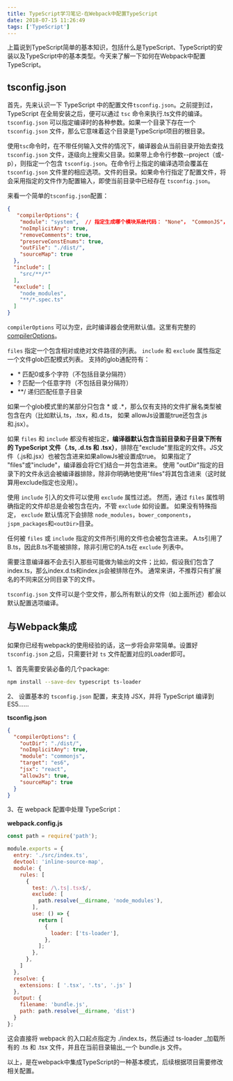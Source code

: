 ```yaml
---
title: TypeScript学习笔记-在Webpack中配置TypeScript
date: 2018-07-15 11:26:49
tags: ['TypeScript']
---
```


上篇说到TypeScript简单的基本知识，包括什么是TypeScript、TypeScript的安装以及TypeScript中的基本类型。今天来了解一下如何在Webpack中配置TypeScript。

<!--more-->

## tsconfig.json

首先，先来认识一下 TypeScript 中的配置文件`tsconfig.json`。之前提到过，TypeScript 在全局安装之后，便可以通过 `tsc` 命令来执行.ts文件的编译。`tsconfig.json` 可以指定编译时的各种参数。如果一个目录下存在一个 `tsconfig.json` 文件，那么它意味着这个目录是TypeScript项目的根目录。

使用`tsc`命令时，在不带任何输入文件的情况下，编译器会从当前目录开始去查找 `tsconfig.json` 文件，逐级向上搜索父目录。如果带上命令行参数--project（或-p），则指定一个包含 `tsconfig.json`。在命令行上指定的编译选项会覆盖在 `tsconfig.json` 文件里的相应选项。文件的目录。如果命令行指定了配置文件，将会采用指定的文件作为配置输入，即使当前目录中已经存在 `tsconfig.json`。


来看一个简单的`tsconfig.json`配置：

```json
{
   "compilerOptions": {
    "module": "system",  // 指定生成哪个模块系统代码： "None"， "CommonJS"， "AMD"， "System"， "UMD"， "ES6"或 "ES2015"。 只有 "AMD"和 "System"能和 --outFile一起使用。 "ES6"和 "ES2015"可使用在目标输出为 "ES5"或更低的情况下。
    "noImplicitAny": true,
    "removeComments": true,
    "preserveConstEnums": true,
    "outFile": "./dist/",
    "sourceMap": true
  },
  "include": [
    "src/**/*"
  ],
  "exclude": [
    "node_modules",
    "**/*.spec.ts"
  ]
}

```

`compilerOptions` 可以为空，此时编译器会使用默认值。这里有完整的[compilerOptions](https://www.typescriptlang.org/docs/handbook/compiler-options.html)。

`files` 指定一个包含相对或绝对文件路径的列表。 `include` 和 `exclude` 属性指定一个文件glob匹配模式列表。 支持的glob通配符有：

* \* 匹配0或多个字符（不包括目录分隔符）
* ? 匹配一个任意字符（不包括目录分隔符）
* **/ 递归匹配任意子目录

如果一个glob模式里的某部分只包含 * 或 .*，那么仅有支持的文件扩展名类型被包含在内（比如默认.ts，.tsx，和.d.ts， 如果 allowJs设置能true还包含.js和.jsx）。

如果 `files` 和 `include` 都没有被指定，**编译器默认包含当前目录和子目录下所有的 TypeScript 文件（.ts, .d.ts 和 .tsx）**，排除在"exclude"里指定的文件。JS文件（.js和.jsx）也被包含进来如果allowJs被设置成true。 如果指定了 "files"或"include"，编译器会将它们结合一并包含进来。 使用 "outDir"指定的目录下的文件永远会被编译器排除，除非你明确地使用"files"将其包含进来（这时就算用exclude指定也没用）。

使用 `include` 引入的文件可以使用 `exclude` 属性过滤。 然而，通过 `files` 属性明确指定的文件却总是会被包含在内，不管 `exclude` 如何设置。 如果没有特殊指定， `exclude` 默认情况下会排除 `node_modules`，`bower_components`，`jspm_packages`和`<outDir>`目录。

任何被 `files` 或 `include` 指定的文件所引用的文件也会被包含进来。 A.ts引用了B.ts，因此B.ts不能被排除，除非引用它的A.ts在 `exclude` 列表中。

需要注意编译器不会去引入那些可能做为输出的文件；比如，假设我们包含了index.ts，那么index.d.ts和index.js会被排除在外。 通常来讲，不推荐只有扩展名的不同来区分同目录下的文件。

`tsconfig.json` 文件可以是个空文件，那么所有默认的文件（如上面所述）都会以默认配置选项编译。

## 与Webpack集成

如果你已经有webpack的使用经验的话，这一步将会非常简单。设置好 `tsconfig.json` 之后，只需要针对 `ts` 文件配置对应的Loader即可。

1、首先需要安装必备的几个package:

```bash
npm install --save-dev typescript ts-loader
```

2、 设置基本的 `tsconfig.json` 配置，来支持 JSX，并将 TypeScript 编译到 ES5……

**tsconfig.json**

```json
{
  "compilerOptions": {
    "outDir": "./dist/",
    "noImplicitAny": true,
    "module": "commonjs",
    "target": "es6",
    "jsx": "react",
    "allowJs": true,
    "sourceMap": true   
  }
}
```

3、在 webpack 配置中处理 TypeScript：

**webpack.config.js**

```js
const path = require('path');

module.exports = {
  entry: './src/index.ts',
  devtool: 'inline-source-map',
  module: {
    rules: [
      {
        test: /\.ts|.tsx$/,
        exclude: [
          path.resolve(__dirname, 'node_modules'),
        ],
        use: () => {
          return [
            {
              loader: ['ts-loader'],
            },
          ];
        },
      },
    ]
  },
  resolve: {
    extensions: [ '.tsx', '.ts', '.js' ]
  },
  output: {
    filename: 'bundle.js',
    path: path.resolve(__dirname, 'dist')
  }
};
```

这会直接将 webpack 的入口起点指定为 ./index.ts，然后通过 ts-loader _加载所有的 .ts 和 .tsx 文件，并且在当前目录输出_一个 bundle.js 文件。

以上，是在webpack中集成TypeScript的一种基本模式，后续根据项目需要修改相关配置。


